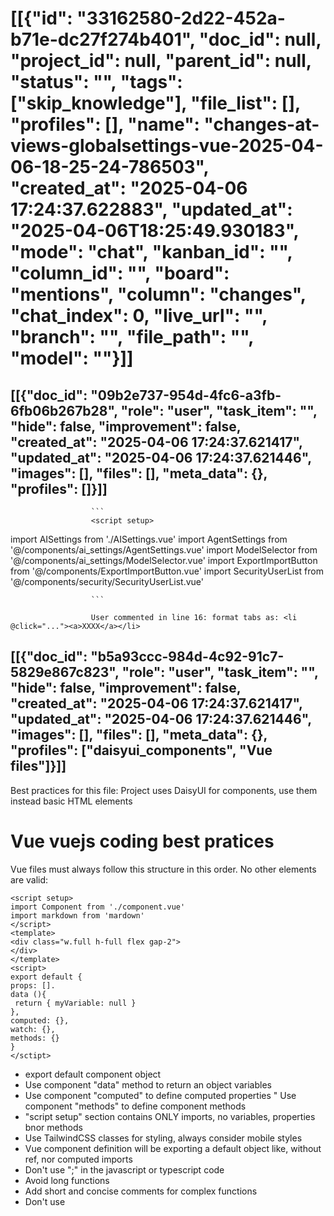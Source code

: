 # [[{"id": "33162580-2d22-452a-b71e-dc27f274b401", "doc_id": null, "project_id": null, "parent_id": null, "status": "", "tags": ["skip_knowledge"], "file_list": [], "profiles": [], "name": "changes-at-views-globalsettings-vue-2025-04-06-18-25-24-786503", "created_at": "2025-04-06 17:24:37.622883", "updated_at": "2025-04-06T18:25:49.930183", "mode": "chat", "kanban_id": "", "column_id": "", "board": "mentions", "column": "changes", "chat_index": 0, "live_url": "", "branch": "", "file_path": "", "model": ""}]]
## [[{"doc_id": "09b2e737-954d-4fc6-a3fb-6fb06b267b28", "role": "user", "task_item": "", "hide": false, "improvement": false, "created_at": "2025-04-06 17:24:37.621417", "updated_at": "2025-04-06 17:24:37.621446", "images": [], "files": [], "meta_data": {}, "profiles": []}]]

                      ```
                      <script setup>
import AISettings from './AISettings.vue'
import AgentSettings from '@/components/ai_settings/AgentSettings.vue'
import ModelSelector from '@/components/ai_settings/ModelSelector.vue'
import ExportImportButton from '@/components/ExportImportButton.vue'
import SecurityUserList from '@/components/security/SecurityUserList.vue'
</script>

<template>
  <div class="w-full h-full flex flex-col gap-2 p-4 overflow-auto" v-if="settings">
    <div class="text-xl font-medium my-2 flex justify-between">
      Global Settings
      <div class="flex justify-end gap-2 items-center">
        <button class="btn btn-sm" @click="reloadSettings">Reload</button>
        <button class="btn btn-sm btn-primary" @click="saveSettings">Save</button>
        <ExportImportButton :data="settings" @change="submit">
          @codx-ok, please-wait...: format tabs as: <li @click="..."><a>XXXX</a></li>
          <div role="tablist" class="tabs tabs-bordered">
          <button
            class="tab tab-lifted"
            :class="{ 'tab-active': activeTab === 'Settings' }"
            @click="activeTab = 'Settings'"
          >
            General
          </button>
          <button
            class="tab tab-lifted"
            :class="{ 'tab-active': activeTab === 'AI Models' }"
            @click="activeTab = 'AI Models'"
          >
            AI Models
          </button>
          <button
            class="tab tab-lifted"
            :class="{ 'tab-active': activeTab === 'Agents' }"
            @click="activeTab = 'Agents'"
          >
            Agents
          </button>
          <button
            class="tab tab-lifted"
            :class="{ 'tab-active': activeTab === 'Users' }"
            @click="activeTab = 'Users'"
          >
            Users
          </button>
        </div>

        </ExportImportButton>
      </div>
    </div>
    <SecurityUserList :settings="settings" v-if="activeTab === 'Users'" />
    <div v-if="activeTab === 'Settings'" class="flex flex-col gap-4">
      <div class="flex flex-col gap-4">
        <div class="flex flex-col gap-2 text-xs">
          <div class="text-xl font-bold">Global</div>
          <div class="ml-6 p-2 flex flex-col gap-2">
            <div class="flex items-center">
              <span class="w-1/4">codx-junior Avatar:</span>
              <input v-model="settings.codx_junior_avatar" type="text" class="input input-bordered flex-grow" />
            </div>
            <div class="flex items-center">
              <span class="w-1/4">Projects Root Path:</span>
              <input v-model="settings.projects_root_path" type="text" class="input input-bordered flex-grow" />
            </div>
          </div>
        </div>
        <div class="flex flex-col gap-2 text-xs">
          <div class="text-xl font-bold">Git</div>
          <div class="ml-6 p-2 flex flex-col gap-2">
            <div class="flex items-center">
              <span class="w-1/4">Username:</span>
              <input v-model="settings.git.username" type="text" class="input input-bordered flex-grow" />
            </div>
            <div class="flex items-center">
              <span class="w-1/4">Email:</span>
              <input v-model="settings.git.email" type="text" class="input input-bordered flex-grow" />
            </div>
          </div>
        </div>
        <div class="flex flex-col gap-2 text-xs">
          <div class="text-xl font-bold">AI</div>
          <div class="ml-6 p-2 flex flex-col gap-2">
            <div class="flex items-center">
              <span class="w-1/4">Log AI:</span>
              <input v-model="settings.log_ai" type="checkbox" class="checkbox" />
            </div>
            <div class="font-bold">Embeddings</div>
            <div class="text-xs">Converts project's documents into embeddings for knowledge search</div>
            <div class="flex flex-col gap-2">
              <div class="flex items-center">
                <span class="p-6 w-1/4">Model:</span>
                <ModelSelector v-model="settings.embeddings_model" />
              </div>
            </div>
            <div class="font-bold">Knowledge search</div>
            <div class="text-xs">Scores knowledge results based on user's request</div>
            <div class="flex flex-col gap-2">
              <div class="flex items-center">
                <span class="p-6 w-1/4">Model:</span>
                <ModelSelector v-model="settings.rag_model" />
              </div>
            </div>
            <div class="font-bold">Reasoning</div>
            <div class="text-xs">Default Reasoning model</div>
            <div class="flex flex-col gap-2">
              <div class="flex items-center">
                <span class="p-6 w-1/4">Model:</span>
                <ModelSelector v-model="settings.llm_model" />
              </div>
            </div>
            <div class="font-bold">WIKI</div>
            <div class="text-xs">Generates wiki documents from project's knowledge</div>
            <div class="flex flex-col gap-2">
              <div class="flex items-center">
                <span class="p-6 w-1/4">Model:</span>
                <ModelSelector v-model="settings.wiki_model" />
              </div>
            </div>
          </div>
        </div>
      </div>
    </div>
    <div v-if="activeTab === 'AI Models'" class="flex flex-col gap-4">
      <AISettings :settings="settings" />
    </div>
    <div v-if="activeTab === 'Agents'" class="flex flex-col gap-4">
      <AgentSettings />
    </div>
    <modal v-if="showImport" :close="true" @close="showImport = false">
      <div class="flex flex-col gap-2">
        <div class="text-xl">Paste your JSON settings here</div>
        <textarea v-model="importData" class="textarea textarea-bordered w-full"></textarea>
        <button class="btn btn-sm btn-primary" @click="submit">Import</button>
      </div>
    </modal>
  </div>
</template>

<script>
export default {
  data () {
    return {
      activeTab: 'Settings',
      settings: null,
      importData: '',
      showImport: false
    }
  },
  created () {
    this.loadSettings()
  },
  methods: {
    async loadSettings() {
      const data = await this.$storex.api.settings.global.read()
      this.settings = data
    },
    async saveSettings() {
      await this.$storex.api.settings.global.write(this.settings)
      this.loadSettings()
    },
    reloadSettings() {
      this.loadSettings()
    },
    async submit(importData) {
      try {
        const imported = importData
        this.settings = { ...this.settings, ...imported }
      } catch (e) {
        console.error('Import failed', e)
      }
    }
  }
}
</script>
                      ```
                      
                      User commented in line 16: format tabs as: <li @click="..."><a>XXXX</a></li>
                      
## [[{"doc_id": "b5a93ccc-984d-4c92-91c7-5829e867c823", "role": "user", "task_item": "", "hide": false, "improvement": false, "created_at": "2025-04-06 17:24:37.621417", "updated_at": "2025-04-06 17:24:37.621446", "images": [], "files": [], "meta_data": {}, "profiles": ["daisyui_components", "Vue files"]}]]
Best practices for this file:
                  Project uses DaisyUI for components, use them instead basic HTML elements
# Vue vuejs coding best pratices
Vue files must always follow this structure in this order.
No other elements are valid:
```example vue file
<script setup>
import Component from './component.vue'
import markdown from 'mardown'
</script>
<template>
<div class="w.full h-full flex gap-2">
</div>
</template>
<script>
export default {
props: [].
data (){
 return { myVariable: null }
},
computed: {},
watch: {},
methods: {}
}
</sctipt>
```
* export default component object
* Use component "data" method to return an object variables
* Use component "computed" to define computed properties
" Use component "methods" to define component methods 
* "script setup" section contains ONLY imports, no variables, properties bnor methods
* Use TailwindCSS classes for styling, always consider mobile styles
* Vue component definition will be exporting a default object like, without ref, nor computed imports
* Don't use ";" in the javascript or typescript code
* Avoid long functions
* Add short and concise comments for complex functions
* Don't use <style> elements, use TailWindCSS classes
                  
## [[{"doc_id": "72157238-2ac0-42bb-b8df-87e38a653ded", "role": "user", "task_item": "", "hide": false, "improvement": false, "created_at": "2025-04-06 17:24:37.621417", "updated_at": "2025-04-06 17:24:37.621446", "images": [], "files": [], "meta_data": {}, "profiles": []}]]

              Rewrite full file content replacing codx instructions with the minimum changes as possible.
              Return only the file content without any further decoration or comments.
              Do not surround response with '```' marks, just content:
              <script setup>
import AISettings from './AISettings.vue'
import AgentSettings from '@/components/ai_settings/AgentSettings.vue'
import ModelSelector from '@/components/ai_settings/ModelSelector.vue'
import ExportImportButton from '@/components/ExportImportButton.vue'
import SecurityUserList from '@/components/security/SecurityUserList.vue'
</script>

<template>
  <div class="w-full h-full flex flex-col gap-2 p-4 overflow-auto" v-if="settings">
    <div class="text-xl font-medium my-2 flex justify-between">
      Global Settings
      <div class="flex justify-end gap-2 items-center">
        <button class="btn btn-sm" @click="reloadSettings">Reload</button>
        <button class="btn btn-sm btn-primary" @click="saveSettings">Save</button>
        <ExportImportButton :data="settings" @change="submit">
          @codx-ok, please-wait...: format tabs as: <li @click="..."><a>XXXX</a></li>
          <div role="tablist" class="tabs tabs-bordered">
          <button
            class="tab tab-lifted"
            :class="{ 'tab-active': activeTab === 'Settings' }"
            @click="activeTab = 'Settings'"
          >
            General
          </button>
          <button
            class="tab tab-lifted"
            :class="{ 'tab-active': activeTab === 'AI Models' }"
            @click="activeTab = 'AI Models'"
          >
            AI Models
          </button>
          <button
            class="tab tab-lifted"
            :class="{ 'tab-active': activeTab === 'Agents' }"
            @click="activeTab = 'Agents'"
          >
            Agents
          </button>
          <button
            class="tab tab-lifted"
            :class="{ 'tab-active': activeTab === 'Users' }"
            @click="activeTab = 'Users'"
          >
            Users
          </button>
        </div>

        </ExportImportButton>
      </div>
    </div>
    <SecurityUserList :settings="settings" v-if="activeTab === 'Users'" />
    <div v-if="activeTab === 'Settings'" class="flex flex-col gap-4">
      <div class="flex flex-col gap-4">
        <div class="flex flex-col gap-2 text-xs">
          <div class="text-xl font-bold">Global</div>
          <div class="ml-6 p-2 flex flex-col gap-2">
            <div class="flex items-center">
              <span class="w-1/4">codx-junior Avatar:</span>
              <input v-model="settings.codx_junior_avatar" type="text" class="input input-bordered flex-grow" />
            </div>
            <div class="flex items-center">
              <span class="w-1/4">Projects Root Path:</span>
              <input v-model="settings.projects_root_path" type="text" class="input input-bordered flex-grow" />
            </div>
          </div>
        </div>
        <div class="flex flex-col gap-2 text-xs">
          <div class="text-xl font-bold">Git</div>
          <div class="ml-6 p-2 flex flex-col gap-2">
            <div class="flex items-center">
              <span class="w-1/4">Username:</span>
              <input v-model="settings.git.username" type="text" class="input input-bordered flex-grow" />
            </div>
            <div class="flex items-center">
              <span class="w-1/4">Email:</span>
              <input v-model="settings.git.email" type="text" class="input input-bordered flex-grow" />
            </div>
          </div>
        </div>
        <div class="flex flex-col gap-2 text-xs">
          <div class="text-xl font-bold">AI</div>
          <div class="ml-6 p-2 flex flex-col gap-2">
            <div class="flex items-center">
              <span class="w-1/4">Log AI:</span>
              <input v-model="settings.log_ai" type="checkbox" class="checkbox" />
            </div>
            <div class="font-bold">Embeddings</div>
            <div class="text-xs">Converts project's documents into embeddings for knowledge search</div>
            <div class="flex flex-col gap-2">
              <div class="flex items-center">
                <span class="p-6 w-1/4">Model:</span>
                <ModelSelector v-model="settings.embeddings_model" />
              </div>
            </div>
            <div class="font-bold">Knowledge search</div>
            <div class="text-xs">Scores knowledge results based on user's request</div>
            <div class="flex flex-col gap-2">
              <div class="flex items-center">
                <span class="p-6 w-1/4">Model:</span>
                <ModelSelector v-model="settings.rag_model" />
              </div>
            </div>
            <div class="font-bold">Reasoning</div>
            <div class="text-xs">Default Reasoning model</div>
            <div class="flex flex-col gap-2">
              <div class="flex items-center">
                <span class="p-6 w-1/4">Model:</span>
                <ModelSelector v-model="settings.llm_model" />
              </div>
            </div>
            <div class="font-bold">WIKI</div>
            <div class="text-xs">Generates wiki documents from project's knowledge</div>
            <div class="flex flex-col gap-2">
              <div class="flex items-center">
                <span class="p-6 w-1/4">Model:</span>
                <ModelSelector v-model="settings.wiki_model" />
              </div>
            </div>
          </div>
        </div>
      </div>
    </div>
    <div v-if="activeTab === 'AI Models'" class="flex flex-col gap-4">
      <AISettings :settings="settings" />
    </div>
    <div v-if="activeTab === 'Agents'" class="flex flex-col gap-4">
      <AgentSettings />
    </div>
    <modal v-if="showImport" :close="true" @close="showImport = false">
      <div class="flex flex-col gap-2">
        <div class="text-xl">Paste your JSON settings here</div>
        <textarea v-model="importData" class="textarea textarea-bordered w-full"></textarea>
        <button class="btn btn-sm btn-primary" @click="submit">Import</button>
      </div>
    </modal>
  </div>
</template>

<script>
export default {
  data () {
    return {
      activeTab: 'Settings',
      settings: null,
      importData: '',
      showImport: false
    }
  },
  created () {
    this.loadSettings()
  },
  methods: {
    async loadSettings() {
      const data = await this.$storex.api.settings.global.read()
      this.settings = data
    },
    async saveSettings() {
      await this.$storex.api.settings.global.write(this.settings)
      this.loadSettings()
    },
    reloadSettings() {
      this.loadSettings()
    },
    async submit(importData) {
      try {
        const imported = importData
        this.settings = { ...this.settings, ...imported }
      } catch (e) {
        console.error('Import failed', e)
      }
    }
  }
}
</script>
              
## [[{"doc_id": "3c66d0a9-0f26-40c9-86f1-2aefdc0fefed", "role": "assistant", "task_item": "", "hide": false, "improvement": false, "created_at": "2025-04-06 17:24:37.621417", "updated_at": "2025-04-06 17:24:37.621446", "images": [], "files": [], "meta_data": {"time_taken": 25.142877340316772, "first_chunk_time_taken": 11.64150619506836, "model": "gpt-4o"}, "profiles": []}]]
<script setup>
import AISettings from './AISettings.vue'
import AgentSettings from '@/components/ai_settings/AgentSettings.vue'
import ModelSelector from '@/components/ai_settings/ModelSelector.vue'
import ExportImportButton from '@/components/ExportImportButton.vue'
import SecurityUserList from '@/components/security/SecurityUserList.vue'
</script>

<template>
  <div class="w-full h-full flex flex-col gap-2 p-4 overflow-auto" v-if="settings">
    <div class="text-xl font-medium my-2 flex justify-between">
      Global Settings
      <div class="flex justify-end gap-2 items-center">
        <button class="btn btn-sm" @click="reloadSettings">Reload</button>
        <button class="btn btn-sm btn-primary" @click="saveSettings">Save</button>
        <ExportImportButton :data="settings" @change="submit">
          <ul role="tablist" class="tabs tabs-bordered flex gap-2">
            <li @click="activeTab = 'Settings'" :class="{ 'tab-active': activeTab === 'Settings' }" class="tab tab-lifted"><a>General</a></li>
            <li @click="activeTab = 'AI Models'" :class="{ 'tab-active': activeTab === 'AI Models' }" class="tab tab-lifted"><a>AI Models</a></li>
            <li @click="activeTab = 'Agents'" :class="{ 'tab-active': activeTab === 'Agents' }" class="tab tab-lifted"><a>Agents</a></li>
            <li @click="activeTab = 'Users'" :class="{ 'tab-active': activeTab === 'Users' }" class="tab tab-lifted"><a>Users</a></li>
          </ul>
        </ExportImportButton>
      </div>
    </div>
    <SecurityUserList :settings="settings" v-if="activeTab === 'Users'" />
    <div v-if="activeTab === 'Settings'" class="flex flex-col gap-4">
      <div class="flex flex-col gap-4">
        <div class="flex flex-col gap-2 text-xs">
          <div class="text-xl font-bold">Global</div>
          <div class="ml-6 p-2 flex flex-col gap-2">
            <div class="flex items-center">
              <span class="w-1/4">codx-junior Avatar:</span>
              <input v-model="settings.codx_junior_avatar" type="text" class="input input-bordered flex-grow" />
            </div>
            <div class="flex items-center">
              <span class="w-1/4">Projects Root Path:</span>
              <input v-model="settings.projects_root_path" type="text" class="input input-bordered flex-grow" />
            </div>
          </div>
        </div>
        <div class="flex flex-col gap-2 text-xs">
          <div class="text-xl font-bold">Git</div>
          <div class="ml-6 p-2 flex flex-col gap-2">
            <div class="flex items-center">
              <span class="w-1/4">Username:</span>
              <input v-model="settings.git.username" type="text" class="input input-bordered flex-grow" />
            </div>
            <div class="flex items-center">
              <span class="w-1/4">Email:</span>
              <input v-model="settings.git.email" type="text" class="input input-bordered flex-grow" />
            </div>
          </div>
        </div>
        <div class="flex flex-col gap-2 text-xs">
          <div class="text-xl font-bold">AI</div>
          <div class="ml-6 p-2 flex flex-col gap-2">
            <div class="flex items-center">
              <span class="w-1/4">Log AI:</span>
              <input v-model="settings.log_ai" type="checkbox" class="checkbox" />
            </div>
            <div class="font-bold">Embeddings</div>
            <div class="text-xs">Converts project's documents into embeddings for knowledge search</div>
            <div class="flex flex-col gap-2">
              <div class="flex items-center">
                <span class="p-6 w-1/4">Model:</span>
                <ModelSelector v-model="settings.embeddings_model" />
              </div>
            </div>
            <div class="font-bold">Knowledge search</div>
            <div class="text-xs">Scores knowledge results based on user's request</div>
            <div class="flex flex-col gap-2">
              <div class="flex items-center">
                <span class="p-6 w-1/4">Model:</span>
                <ModelSelector v-model="settings.rag_model" />
              </div>
            </div>
            <div class="font-bold">Reasoning</div>
            <div class="text-xs">Default Reasoning model</div>
            <div class="flex flex-col gap-2">
              <div class="flex items-center">
                <span class="p-6 w-1/4">Model:</span>
                <ModelSelector v-model="settings.llm_model" />
              </div>
            </div>
            <div class="font-bold">WIKI</div>
            <div class="text-xs">Generates wiki documents from project's knowledge</div>
            <div class="flex flex-col gap-2">
              <div class="flex items-center">
                <span class="p-6 w-1/4">Model:</span>
                <ModelSelector v-model="settings.wiki_model" />
              </div>
            </div>
          </div>
        </div>
      </div>
    </div>
    <div v-if="activeTab === 'AI Models'" class="flex flex-col gap-4">
      <AISettings :settings="settings" />
    </div>
    <div v-if="activeTab === 'Agents'" class="flex flex-col gap-4">
      <AgentSettings />
    </div>
    <modal v-if="showImport" :close="true" @close="showImport = false">
      <div class="flex flex-col gap-2">
        <div class="text-xl">Paste your JSON settings here</div>
        <textarea v-model="importData" class="textarea textarea-bordered w-full"></textarea>
        <button class="btn btn-sm btn-primary" @click="submit">Import</button>
      </div>
    </modal>
  </div>
</template>

<script>
export default {
  data() {
    return {
      activeTab: 'Settings',
      settings: null,
      importData: '',
      showImport: false
    }
  },
  created() {
    this.loadSettings()
  },
  methods: {
    async loadSettings() {
      const data = await this.$storex.api.settings.global.read()
      this.settings = data
    },
    async saveSettings() {
      await this.$storex.api.settings.global.write(this.settings)
      this.loadSettings()
    },
    reloadSettings() {
      this.loadSettings()
    },
    async submit(importData) {
      try {
        const imported = importData
        this.settings = { ...this.settings, ...imported }
      } catch (e) {
        console.error('Import failed', e)
      }
    }
  }
}
</script>